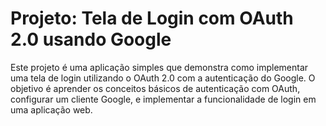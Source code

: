 # Projeto: Tela de Login com OAuth 2.0 usando Google

Este projeto é uma aplicação simples que demonstra como implementar uma tela de login utilizando o OAuth 2.0 com a autenticação do Google. O objetivo é aprender os conceitos básicos de autenticação com OAuth, configurar um cliente Google, e implementar a funcionalidade de login em uma aplicação web.
